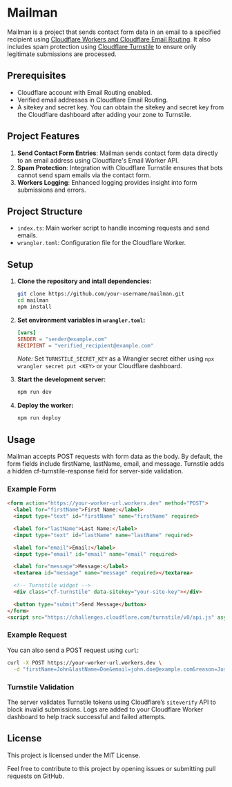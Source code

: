 # Mailman

Mailman is a project that sends contact form data in an email to a specified recipient using [Cloudflare Workers and Cloudflare Email Routing](https://developers.cloudflare.com/email-routing/email-workers/send-email-workers/). It also includes spam protection using [Cloudflare Turnstile](https://developers.cloudflare.com/turnstile/tutorials/implicit-vs-explicit-rendering/) to ensure only legitimate submissions are processed.

## Prerequisites

- Cloudflare account with Email Routing enabled.
- Verified email addresses in Cloudflare Email Routing.
- A sitekey and secret key. You can obtain the sitekey and secret key from the Cloudflare dashboard after adding your zone to Turnstile.

## Project Features

1. **Send Contact Form Entries**: Mailman sends contact form data directly to an email address using Cloudflare's Email Worker API.
2. **Spam Protection**: Integration with Cloudflare Turnstile ensures that bots cannot send spam emails via the contact form.
3. **Workers Logging**: Enhanced logging provides insight into form submissions and errors.

## Project Structure

- `index.ts`: Main worker script to handle incoming requests and send emails.
- `wrangler.toml`: Configuration file for the Cloudflare Worker.

## Setup

1. **Clone the repository and intall dependencies:**

   ```sh
   git clone https://github.com/your-username/mailman.git
   cd mailman
   npm install
   ```

2. **Set environment variables in `wrangler.toml`:**

    ```toml
    [vars]
    SENDER = "sender@example.com"
    RECIPIENT = "verified_recipient@example.com"
    ```
    *Note:* Set `TURNSTILE_SECRET_KEY` as a Wrangler secret either using `npx wrangler secret put <KEY>` or your Cloudflare dashboard.

3. **Start the development server:**

    ```sh
    npm run dev
    ```

4. **Deploy the worker:**

    ```sh
    npm run deploy
    ```

## Usage

Mailman accepts POST requests with form data as the body. By default, the form fields include firstName, lastName, email, and message. Turnstile adds a hidden cf-turnstile-response field for server-side validation.

### Example Form

```html
<form action="https://your-worker-url.workers.dev" method="POST">
  <label for="firstName">First Name:</label>
  <input type="text" id="firstName" name="firstName" required>

  <label for="lastName">Last Name:</label>
  <input type="text" id="lastName" name="lastName" required>

  <label for="email">Email:</label>
  <input type="email" id="email" name="email" required>

  <label for="message">Message:</label>
  <textarea id="message" name="message" required></textarea>

  <!-- Turnstile widget -->
  <div class="cf-turnstile" data-sitekey="your-site-key"></div>

  <button type="submit">Send Message</button>
</form>
<script src="https://challenges.cloudflare.com/turnstile/v0/api.js" async defer></script>
```

### Example Request

You can also send a POST request using `curl`:

```sh
curl -X POST https://your-worker-url.workers.dev \
  -d "firstName=John&lastName=Doe&email=john.doe@example.com&reason=Just%20saying%20hi!"
```

### Turnstile Validation

The server validates Turnstile tokens using Cloudflare’s `siteverify` API to block invalid submissions. Logs are added to your Cloudflare Worker dashboard to help track successful and failed attempts.

## License

This project is licensed under the MIT License.

Feel free to contribute to this project by opening issues or submitting pull requests on GitHub.
